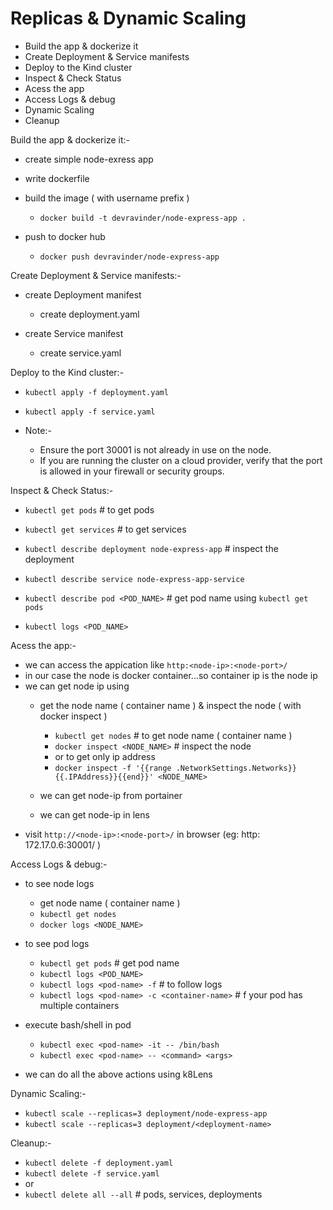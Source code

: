 # Replicas & Dynamic Scaling
- Build the app & dockerize it
- Create Deployment & Service manifests
- Deploy to the Kind cluster
- Inspect & Check Status
- Acess the app
- Access Logs & debug
- Dynamic Scaling
- Cleanup


Build the app & dockerize it:-
 - create simple node-exress app
 - write dockerfile
 - build the image ( with username prefix )
   - `docker build -t devravinder/node-express-app .`

 - push to docker hub
   - `docker push devravinder/node-express-app`


Create Deployment & Service manifests:-

 - create Deployment manifest
     - create deployment.yaml

 - create Service manifest
     - create service.yaml    


Deploy to the Kind cluster:-

 - `kubectl apply -f deployment.yaml`
 - `kubectl apply -f service.yaml`


 - Note:-
   - Ensure the port 30001 is not already in use on the node.
   - If you are running the cluster on a cloud provider, verify that the port is allowed in your firewall or security groups.


Inspect & Check Status:-
 - `kubectl get pods`    # to get pods
 - `kubectl get services` # to get services

 - `kubectl describe deployment node-express-app` # inspect the deployment
 - `kubectl describe service node-express-app-service`
 - `kubectl describe pod <POD_NAME>`   # get pod name using `kubectl get pods`
 - `kubectl logs <POD_NAME>`


Acess the app:-
 - we can access the appication like `http:<node-ip>:<node-port>/`
 - in our case the node is docker container...so container ip is the node ip
 - we can get node ip using
      - get the node name ( container name ) & inspect the node ( with docker inspect )
         - `kubectl get nodes` # to get node name ( container name )
         - `docker inspect <NODE_NAME>` # inspect the node
         - or to get only ip address
         - `docker inspect -f '{{range .NetworkSettings.Networks}}{{.IPAddress}}{{end}}' <NODE_NAME>`


      - we can get node-ip from portainer
      - we can get node-ip in lens
 - visit `http://<node-ip>:<node-port>/` in browser (eg: http: 172.17.0.6:30001/ )        


Access Logs & debug:-
  - to see node logs
    -  get node name ( container name )
      - `kubectl get nodes`
      - `docker logs <NODE_NAME>`

  - to see pod logs
    - `kubectl get pods` # get pod name 
    - `kubectl logs <POD_NAME>`
    - `kubectl logs <pod-name> -f` # to follow logs
    - `kubectl logs <pod-name> -c <container-name>` # f your pod has multiple containers

  - execute bash/shell in pod
    - `kubectl exec <pod-name> -it -- /bin/bash`
    - `kubectl exec <pod-name> -- <command> <args>`

  - we can do all the above actions using k8Lens


Dynamic Scaling:-
  - `kubectl scale --replicas=3 deployment/node-express-app`
  - `kubectl scale --replicas=3 deployment/<deployment-name>`


Cleanup:-
  - `kubectl delete -f deployment.yaml`
  - `kubectl delete -f service.yaml`
  - or
  - `kubectl delete all --all` # pods, services, deployments